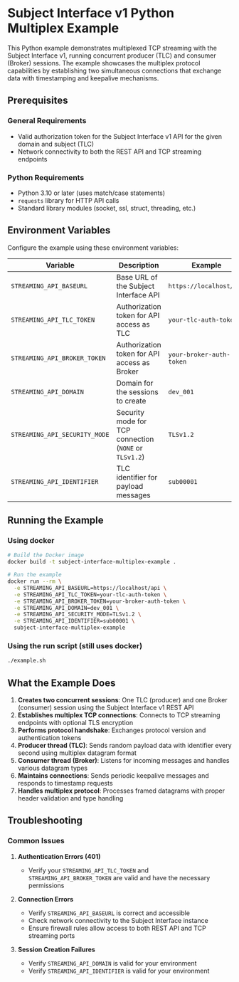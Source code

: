 # Subject Interface v1 Python Multiplex Example

This Python example demonstrates multiplexed TCP streaming with the Subject Interface v1, running concurrent producer (TLC) and consumer (Broker) sessions. The example showcases the multiplex protocol capabilities by establishing two simultaneous connections that exchange data with timestamping and keepalive mechanisms.

## Prerequisites

### General Requirements

- Valid authorization token for the Subject Interface v1 API for the given domain and subject (TLC)
- Network connectivity to both the REST API and TCP streaming endpoints

### Python Requirements

- Python 3.10 or later (uses match/case statements)
- `requests` library for HTTP API calls
- Standard library modules (socket, ssl, struct, threading, etc.)

## Environment Variables

Configure the example using these environment variables:

| Variable                      | Description                                            | Example                      |
| ----------------------------- | ------------------------------------------------------ | ---------------------------- |
| `STREAMING_API_BASEURL`       | Base URL of the Subject Interface API                  | `https://localhost/api` |
| `STREAMING_API_TLC_TOKEN`     | Authorization token for API access as TLC              | `your-tlc-auth-token`       |
| `STREAMING_API_BROKER_TOKEN`  | Authorization token for API access as Broker           | `your-broker-auth-token`       |
| `STREAMING_API_DOMAIN`        | Domain for the sessions to create                      | `dev_001`        |
| `STREAMING_API_SECURITY_MODE` | Security mode for TCP connection (`NONE` or `TLSv1.2`) | `TLSv1.2`                       |
| `STREAMING_API_IDENTIFIER`    | TLC identifier for payload messages                    | `sub00001`                     |

## Running the Example

### Using docker

```bash
# Build the Docker image
docker build -t subject-interface-multiplex-example .

# Run the example
docker run --rm \
  -e STREAMING_API_BASEURL=https://localhost/api \
  -e STREAMING_API_TLC_TOKEN=your-tlc-auth-token \
  -e STREAMING_API_BROKER_TOKEN=your-broker-auth-token \
  -e STREAMING_API_DOMAIN=dev_001 \
  -e STREAMING_API_SECURITY_MODE=TLSv1.2 \
  -e STREAMING_API_IDENTIFIER=sub00001 \
  subject-interface-multiplex-example
```

### Using the run script (still uses docker)

```bash
./example.sh
```

## What the Example Does

1. **Creates two concurrent sessions**: One TLC (producer) and one Broker (consumer) session using the Subject Interface v1 REST API
2. **Establishes multiplex TCP connections**: Connects to TCP streaming endpoints with optional TLS encryption
3. **Performs protocol handshake**: Exchanges protocol version and authentication tokens
4. **Producer thread (TLC)**: Sends random payload data with identifier every second using multiplex datagram format
5. **Consumer thread (Broker)**: Listens for incoming messages and handles various datagram types
6. **Maintains connections**: Sends periodic keepalive messages and responds to timestamp requests
7. **Handles multiplex protocol**: Processes framed datagrams with proper header validation and type handling

## Troubleshooting

### Common Issues

1. **Authentication Errors (401)**
   - Verify your `STREAMING_API_TLC_TOKEN` and `STREAMING_API_BROKER_TOKEN` are valid and have the necessary permissions

2. **Connection Errors**
   - Verify `STREAMING_API_BASEURL` is correct and accessible
   - Check network connectivity to the Subject Interface instance
   - Ensure firewall rules allow access to both REST API and TCP streaming ports

3. **Session Creation Failures**
   - Verify `STREAMING_API_DOMAIN` is valid for your environment
   - Verify `STREAMING_API_IDENTIFIER` is valid for your environment